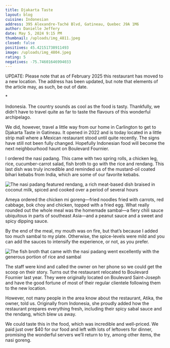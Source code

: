 ```yaml
---
title: Djakarta Taste
layout: blog
cuisine: Indonesian
address: 395 Alexandre-Taché Blvd, Gatineau, Quebec J9A 1M6
author: Danielle Jeffery
date: May 5, 2024 9:15 PM
thumbnail: /uploads/img_4811.jpeg
closed: false
positives: 45.42151738911493
image: /uploads/img_4804.jpeg
rating: 5
negatives: -75.74601646994033
---
```

UPDATE: Please note that as of February 2025 this restaurant has moved to a new location. The address has been updated, but note that elements of the article may, as such, be out of date.

*﻿**

Indonesia. The country sounds as cool as the food is tasty. Thankfully, we didn’t have to travel quite as far to taste the flavours of this wonderful archipelago. 

We did, however, travel a little way from our home in Carlington to get to Djakarta Taste in Gatineau. It opened in 2022 and is today located in a little strip mall where a Mexican restaurant stood until quite recently. The signs have still not been fully changed. Hopefully Indonesian food will become the next neighbourhood haunt on Boulevard Fournier. 

I ordered the nasi padang. This came with two spring rolls, a chicken leg, rice, cucumber-carrot salad, fish broth to go with the rice and rendang. This last dish was truly incredible and reminded us of the mustard-oil coated bihari kebabs from India, which are some of our favorite kebabs.

![The nasi padang featured rendang, a rich meat-based dish braised in coconut milk, spiced and cooked over a period of several hours](/uploads/img_4811.jpeg "Djakarta Taste nasi padang")

Ameya ordered the chicken mi goreng—fried noodles fried with carrots, red cabbage, bok choy and chicken, topped with a fried egg. What really rounded out the whole meal was the homemade sambal—a fiery chili sauce ubiquitous in parts of southeast Asia—and a peanut sauce and a sweet and spicy dipping sauce. 

By the end of the meal, my mouth was on fire, but that’s because I added too much sambal to my plate. Otherwise, the spice-levels were mild and you can add the sauces to intensify the experience, or not, as you prefer.

![The fish broth that came with the nasi padang went excellently with the generous portion of rice and sambal](/uploads/img_4810.jpeg "Djakarta Taste fish broth")

The staff were kind and called the owner on her phone so we could get the scoop on their story. Turns out the restaurant relocated to Boulevard Fournier last year. They were originally located on Boulevard Saint-Joseph and have the good fortune of most of their regular clientele following them to the new location.

However, not many people in the area know about the restaurant, Atika, the owner, told us. Originally from Indonesia, she proudly added how the restaurant prepares everything fresh, including their spicy sabal sauce and the rendang, which blew us away.

We could taste this in the food, which was incredible and well-priced. We paid just over $40 for our food and left with lots of leftovers for dinner, promising the wonderful servers we’ll return to try, among other items, the nasi goreng.
